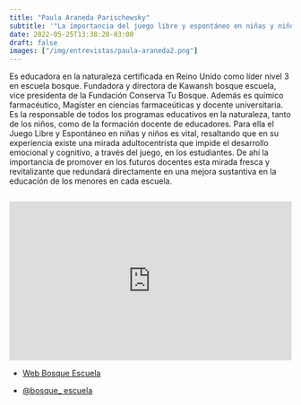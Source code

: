 ```yaml
---
title: "Paula Araneda Parischewsky"
subtitle: '"La importancia del juego libre y espontáneo en niñas y niños"'
date: 2022-05-25T13:38:20-03:00
draft: false
images: ["/img/entrevistas/paula-araneda2.png"]
---
```


Es educadora en la naturaleza certificada en Reino Unido como líder nivel 3 en escuela bosque. Fundadora y directora de Kawansh bosque escuela, vice presidenta de la Fundación Conserva Tu Bosque. Además es químico farmacéutico, Magíster en ciencias farmaceúticas y docente universitaria. Es la responsable de todos los programas educativos en la naturaleza, tanto de los niños, como de la formación docente de educadores. Para ella el Juego Libre y Espontáneo en niñas y niños es vital, resaltando que en su experiencia existe una mirada adultocentrista que impide el desarrollo emocional y cognitivo, a través del juego, en los estudiantes. De ahí la importancia de promover en los futuros docentes esta mirada fresca y revitalizante que redundará directamente en una mejora sustantiva en la educación de los menores en cada escuela.

<div style="margin-top:2em"></div>
<div style="padding:56.25% 0 0 0;position:relative;"><iframe src="https://player.vimeo.com/video/744592550?h=3e1e2febba&amp;badge=0&amp;autopause=0&amp;player_id=0&amp;app_id=58479" frameborder="0" allow="autoplay; fullscreen; picture-in-picture" allowfullscreen style="position:absolute;top:0;left:0;width:100%;height:100%;" title="ENTREVISTA ALARBOL&amp;Iacute;                     Paula Araneda (Kawansh Bosque Escuela)"></iframe></div><script src="https://player.vimeo.com/api/player.js"></script>
<div style="margin-bottom:1em"></div>

- [Web Bosque Escuela](https://bosqueescuela.cl/) 

- [@bosque_ escuela](https://www.instagram.com/bosque_escuela/)
 


